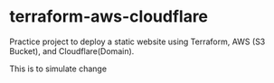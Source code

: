 # terraform-aws-cloudflare

Practice project to deploy a static website using Terraform, AWS (S3 Bucket), and Cloudflare(Domain).


This is to simulate change